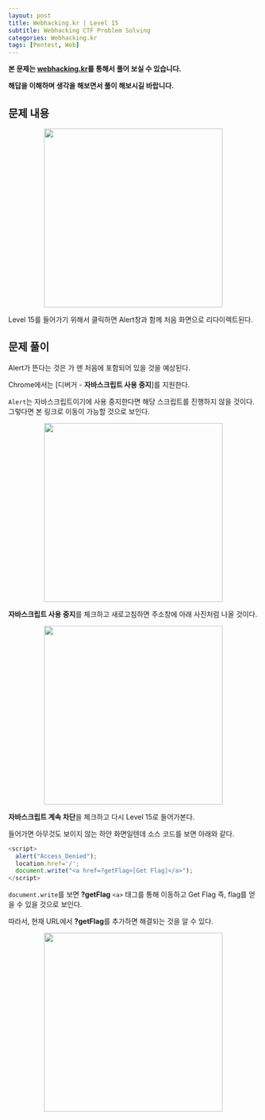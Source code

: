 ```yaml
---
layout: post
title: Webhacking.kr | Level 15
subtitle: Webhacking CTF Problem Solving
categories: Webhacking.kr
tags: [Pentest, Web]
---
```


**본 문제는 [webhacking.kr](https://webhacking.kr)를 통해서 풀어 보실 수 있습니다.**

**해답을 이해하며 생각을 해보면서 풀이 해보시길 바랍니다.**

## 문제 내용

<p align="center">
<img src ="https://user-images.githubusercontent.com/78135526/196607794-bc483cee-3dc0-49e1-a253-378da339e671.jpg" width = 360> 
</p>

Level 15를 들어가기 위해서 클릭하면 Alert창과 함께 처음 화면으로 리다이렉트된다.

## 문제 풀이

Alert가 뜬다는 것은 <script>alert("Access_Denied")</script>가 맨 처음에 포함되어 있을 것을 예상된다.

Chrome에서는 [디버거 - **자바스크립트 사용 중지**]를 지원한다.

`Alert`는 자바스크립트이기에 사용 중지한다면 해당 스크립트를 진행하지 않을 것이다. 그렇다면 본 링크로 이동이 가능할 것으로 보인다.

<p align="center">
<img src ="https://user-images.githubusercontent.com/78135526/196608305-8c207b75-88c4-4d4c-adef-a3e8291a16be.jpg" width = 360> 
</p>

**자바스크립트 사용 중지**를 체크하고 새로고침하면 주소창에 아래 사진처럼 나올 것이다.

<p align="center">
<img src ="https://user-images.githubusercontent.com/78135526/196608437-cf527689-c917-43a4-aa28-173efc1add66.jpg" width = 360> 
</p>

**자바스크립트 계속 차단**을 체크하고 다시 Level 15로 들어가본다.

들어가면 아무것도 보이지 않는 하얀 화면일텐데 소스 코드를 보면 아래와 같다.

```javascript
<script>
  alert("Access_Denied");
  location.href='/';
  document.write("<a href=?getFlag>[Get Flag]</a>");
</script>
```

`document.write`를 보면 **?getFlag** `<a>` 태그를 통해 이동하고 Get Flag 즉, flag를 얻을 수 있을 것으로 보인다.

따라서, 현재 URL에서 **?getFlag**를 추가하면 해결되는 것을 알 수 있다.

<p align="center">
<img src ="https://user-images.githubusercontent.com/78135526/196609437-08b87f11-6d81-4340-9658-9150699b9d17.jpg" width = 360> 
</p>